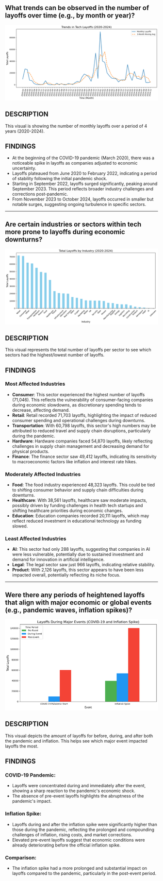 ## What trends can be observed in the number of layoffs over time (e.g., by month or year)?
![Alt text](images/visual1.png)

## DESCRIPTION
This visual is showing the number of monthly layoffs over a period of 4 years (2020-2024).

## FINDINGS
- At the beginning of the COVID-19 pandemic (March 2020), there was a noticeable spike in layoffs as companies adjusted to economic uncertainty.
- Layoffs plateaued from June 2020 to February 2022, indicating a period of stability following the initial pandemic shock.
- Starting in September 2022, layoffs surged significantly, peaking around September 2023. This period reflects broader industry challenges and corrections post-pandemic.
- From November 2023 to October 2024, layoffs occurred in smaller but notable surges, suggesting ongoing turbulence in specific sectors.

---

## Are certain industries or sectors within tech more prone to layoffs during economic downturns?
![Alt text](images/visual2.png)

## DESCRIPTION
This visual represents the total number of layoffs per sector to see which sectors had the highest/lowest number of layoffs.

## FINDINGS
### Most Affected Industries
- **Consumer**: This sector experienced the highest number of layoffs (71,046). This reflects the vulnerability of consumer-facing companies during economic slowdowns, as discretionary spending tends to decrease, affecting demand.
- **Retail**: Retail recorded 71,703 layoffs, highlighting the impact of reduced consumer spending and operational challenges during downturns.
- **Transportation**: With 60,798 layoffs, this sector's high numbers may be attributed to reduced travel and supply chain disruptions, particularly during the pandemic.
- **Hardware**: Hardware companies faced 54,870 layoffs, likely reflecting challenges in supply chain management and decreasing demand for physical products.
- **Finance**: The finance sector saw 49,412 layoffs, indicating its sensitivity to macroeconomic factors like inflation and interest rate hikes.

### Moderately Affected Industries
- **Food**: The food industry experienced 48,323 layoffs. This could be tied to shifting consumer behavior and supply chain difficulties during downturns.
- **Healthcare**: With 38,561 layoffs, healthcare saw moderate impacts, possibly driven by funding challenges in health tech startups and shifting healthcare priorities during economic changes.
- **Education**: Education companies recorded 20,111 layoffs, which may reflect reduced investment in educational technology as funding slowed.

### Least Affected Industries
- **AI**: This sector had only 288 layoffs, suggesting that companies in AI were less vulnerable, potentially due to sustained investment and demand for innovation in artificial intelligence.
- **Legal**: The legal sector saw just 966 layoffs, indicating relative stability.
- **Product**: With 2,126 layoffs, this sector appears to have been less impacted overall, potentially reflecting its niche focus.

---

## Were there any periods of heightened layoffs that align with major economic or global events (e.g., pandemic waves, inflation spikes)?
![Alt text](images/visual3.png)

## DESCRIPTION
This visual depicts the amount of layoffs for before, during, and after both the pandemic and inflation. This helps see which major event impacted layoffs the most.

## FINDINGS
### COVID-19 Pandemic:
- Layoffs were concentrated during and immediately after the event, showing a sharp reaction to the pandemic's economic shock.
- The absence of pre-event layoffs highlights the abruptness of the pandemic's impact.

### Inflation Spike:
- Layoffs during and after the inflation spike were significantly higher than those during the pandemic, reflecting the prolonged and compounding challenges of inflation, rising costs, and market corrections.
- Elevated pre-event layoffs suggest that economic conditions were already deteriorating before the official inflation spike.

### Comparison:
- The inflation spike had a more prolonged and substantial impact on layoffs compared to the pandemic, particularly in the post-event period.

